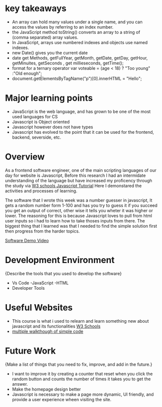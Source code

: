 # key takeaways
- An array can hold many values under a single name, and you can access the values by referring to an index number.
- the JavaScript method toString() converts an array to a string of (comma separated) array values.
- In JavaScript, arrays use numbered indexes and objects use named indexes.
- new Date() gives you the current date
- date get Methods, getFullYear, getMonth, getDate, getDay, getHour, getMinuites, getSeconds   , get millieseconds, getTime();
-  format for a ternary operator
var voteable = (age < 18) ? "Too young" :"Old enough";
- document.getElementsByTagName("p")[0].innerHTML = "Hello";

# Major learning points
- JavaScript is the web language, and has grown to be one of the most used languages for CS
- Javascript is Object oriented
- Javascript however does not have types
- Javascript has evolved to the point that it can be used for the frontend, backend, severside, etc.

# Overview
As a frontend software engineer, one of the main scripting languages of our day for website is Javascript, Before this research I had an intermidate understanding of the language but have increased my proficency through the study via [W3 schools Javascript Tutorial](https://www.w3schools.com/js/default.asp) Here I demonstared the activities and processes of learning. 


The software that I wrote this week was a number guesser in javascript, It gets a random number form 1-100 and has you try to guess it if you succeed you get an output of correct, other wise it tells you wheter it was higher or lower. The reasoning for this is because Javascript loves to pull from html user inputs so i had to learn how to take thoses inputs from there. The biggest thing that I learned was that I needed to find the simple solution first then progress from the harder topics. 

[Software Demo Video](https://www.youtube.com/channel/UCKX2m6R7VQp6uIxoGsThxJA)

# Development Environment

{Describe the tools that you used to develop the software}
- Vs Code
-JavaScript
-HTML
- Developer Tools

# Useful Websites

- This course is what i used to relearn and learn something new about javascript and its functionalities [W3 Schools](https://www.w3schools.com/js/)
- [multiple walkthough of simple code](https://www.programiz.com/javascript/examples)

# Future Work

{Make a list of things that you need to fix, improve, and add in the future.}

- I want to improve it by creating a counter that reset when you click the random button and counts the number of times it takes you to get the answer.
- Make the homepage design better
- Javascript is necessary to make a page more dynamic, UI friendly, and provide a user experience wheen visiting the site. 
